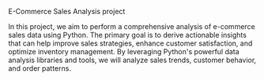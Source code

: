 E-Commerce Sales Analysis project

In this project, we aim to perform a comprehensive analysis of e-commerce sales data using Python. The primary goal is to derive actionable insights that can help improve sales strategies, enhance customer satisfaction, and optimize inventory management. By leveraging Python's powerful data analysis libraries and tools, we will analyze sales trends, customer behavior, and order patterns.
